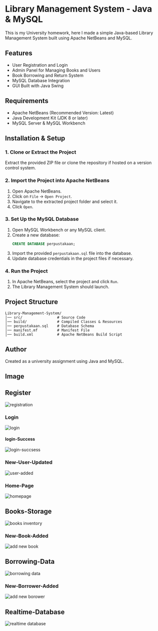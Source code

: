# Library Management System - Java & MySQL

This is my University homework, here I made a simple Java-based Library Management System built using Apache NetBeans and MySQL.

## Features
- User Registration and Login
- Admin Panel for Managing Books and Users
- Book Borrowing and Return System
- MySQL Database Integration
- GUI Built with Java Swing

## Requirements
- Apache NetBeans (Recommended Version: Latest)
- Java Development Kit (JDK 8 or later)
- MySQL Server & MySQL Workbench

## Installation & Setup
### 1. Clone or Extract the Project
Extract the provided ZIP file or clone the repository if hosted on a version control system.

### 2. Import the Project into Apache NetBeans
1. Open Apache NetBeans.
2. Click on `File` -> `Open Project`.
3. Navigate to the extracted project folder and select it.
4. Click `Open`.

### 3. Set Up the MySQL Database
1. Open MySQL Workbench or any MySQL client.
2. Create a new database:
   ```sql
   CREATE DATABASE perpustakaan;
   ```
3. Import the provided `perpustakaan.sql` file into the database.
4. Update database credentials in the project files if necessary.

### 4. Run the Project
1. In Apache NetBeans, select the project and click `Run`.
2. The Library Management System should launch.

## Project Structure
```
Library-Management-System/
│── src/                # Source Code
│── build/              # Compiled Classes & Resources
│── perpustakaan.sql    # Database Schema
│── manifest.mf         # Manifest File
│── build.xml           # Apache NetBeans Build Script
```

## Author
Created as a university assignment using Java and MySQL.


## Image 

## Register
![registration](https://github.com/user-attachments/assets/fea40695-4a38-4fe0-83a8-c0800be60ebd)

### Login
![login](https://github.com/user-attachments/assets/ea09f2b6-a31b-4b6a-8bca-17bd5f8d4471)

#### login-Success
![login-succsess](https://github.com/user-attachments/assets/0b81fd33-46ab-4b63-a39a-004f525143d2)

### New-User-Updated
![user-added](https://github.com/user-attachments/assets/d0898de8-8292-4dca-aba0-3c8ba5520907)

### Home-Page
![homepage](https://github.com/user-attachments/assets/87521794-1e70-427e-b58b-da9ff17b7052)

## Books-Storage
![books inventory](https://github.com/user-attachments/assets/e5f20546-1bca-46fd-becc-ab6314abe59e)

### New-Book-Added
![add new book ](https://github.com/user-attachments/assets/7dad844c-2d0e-4db9-aa72-074ee9ea24d0)

## Borrowing-Data
![borrowing data](https://github.com/user-attachments/assets/f8fd0088-f313-4a26-bfe8-563ec2c17e84)

### New-Borrower-Added
![add new borower](https://github.com/user-attachments/assets/29cdd6fd-79d1-4b9f-841a-924fc5a88f17)

## Realtime-Database
![realtime database](https://github.com/user-attachments/assets/ef0232da-e70e-43cb-9aac-258eef681773)
